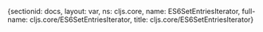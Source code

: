 {sectionid: docs, layout: var, ns: cljs.core, name: ES6SetEntriesIterator, full-name: cljs.core/ES6SetEntriesIterator,
  title: cljs.core/ES6SetEntriesIterator}
